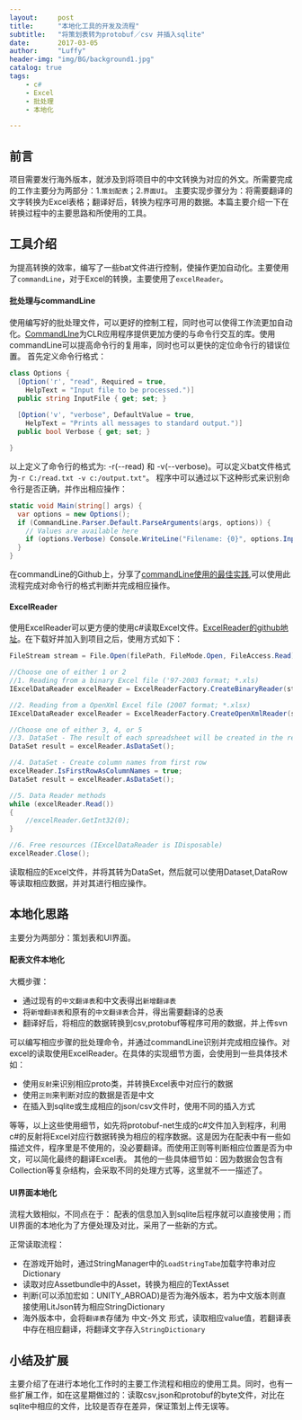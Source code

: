 ```yaml
---
layout:     post
title:      "本地化工具的开发及流程"
subtitle:   "将策划表转为protobuf／csv 并插入sqlite"
date:       2017-03-05
author:     "Luffy"
header-img: "img/BG/background1.jpg"
catalog: true
tags:
    - c#
    - Excel
    - 批处理
    - 本地化

---
```



## 前言
项目需要发行海外版本，就涉及到将项目中的中文转换为对应的外文。所需要完成的工作主要分为两部分：1.`策划配表`；2.`界面UI`。 主要实现步骤分为：将需要翻译的文字转换为Excel表格；翻译好后，转换为程序可用的数据。本篇主要介绍一下在转换过程中的主要思路和所使用的工具。

## 工具介绍
为提高转换的效率，编写了一些bat文件进行控制，使操作更加自动化。主要使用了`commandLine`，对于Excel的转换，主要使用了`excelReader`。
#### 批处理与commandLine
使用编写好的批处理文件，可以更好的控制工程，同时也可以使得工作流更加自动化。[CommandLIne](http://commandline.codeplex.com)为CLR应用程序提供更加方便的与命令行交互的库。使用commandLine可以提高命令行的复用率，同时也可以更快的定位命令行的错误位置。
首先定义命令行格式：

```cs
class Options {
  [Option('r', "read", Required = true,
    HelpText = "Input file to be processed.")]
  public string InputFile { get; set; }
    
  [Option('v', "verbose", DefaultValue = true,
    HelpText = "Prints all messages to standard output.")]
  public bool Verbose { get; set; }

}

```

以上定义了命令行的格式为: -r(--read) 和 -v(--verbose)。可以定义bat文件格式为`-r C:/read.txt -v c:/output.txt"`。 程序中可以通过以下这种形式来识别命令行是否正确，并作出相应操作：

```cs
static void Main(string[] args) {
  var options = new Options();
  if (CommandLine.Parser.Default.ParseArguments(args, options)) {
    // Values are available here
    if (options.Verbose) Console.WriteLine("Filename: {0}", options.InputFile);
  }
}
```

在commandLine的Github上，分享了[commandLine使用的最佳实践](https://github.com/gsscoder/commandline/wiki/Best-Practices),可以使用此流程完成对命令行的格式判断并完成相应操作。

#### ExcelReader
使用ExcelReader可以更方便的使用c#读取Excel文件。[ExcelReader的github地址](https://github.com/ExcelDataReader/ExcelDataReader)。在下载好并加入到项目之后，使用方式如下：

```cs
FileStream stream = File.Open(filePath, FileMode.Open, FileAccess.Read);

//Choose one of either 1 or 2
//1. Reading from a binary Excel file ('97-2003 format; *.xls)
IExcelDataReader excelReader = ExcelReaderFactory.CreateBinaryReader(stream);

//2. Reading from a OpenXml Excel file (2007 format; *.xlsx)
IExcelDataReader excelReader = ExcelReaderFactory.CreateOpenXmlReader(stream);

//Choose one of either 3, 4, or 5
//3. DataSet - The result of each spreadsheet will be created in the result.Tables
DataSet result = excelReader.AsDataSet();

//4. DataSet - Create column names from first row
excelReader.IsFirstRowAsColumnNames = true;
DataSet result = excelReader.AsDataSet();

//5. Data Reader methods
while (excelReader.Read())
{
    //excelReader.GetInt32(0);
}

//6. Free resources (IExcelDataReader is IDisposable)
excelReader.Close();
```

读取相应的Excel文件，并将其转为DataSet，然后就可以使用Dataset,DataRow等读取相应数据，并对其进行相应操作。

## 本地化思路
主要分为两部分：策划表和UI界面。
#### 配表文件本地化
大概步骤：

* 通过现有的`中文翻译表`和中文表得出`新增翻译表`
* 将`新增翻译表`和原有的`中文翻译表`合并，得出需要翻译的总表
* 翻译好后，将相应的数据转换到csv,protobuf等程序可用的数据，并上传svn

可以编写相应步骤的批处理命令，并通过commandLine识别并完成相应操作。对excel的读取使用ExcelReader。在具体的实现细节方面，会使用到一些具体技术如：

* 使用`反射`来识别相应proto类，并转换Excel表中对应行的数据
* 使用`正则`来判断对应的数据是否是中文
* 在插入到sqlite或生成相应的json/csv文件时，使用不同的插入方式

等等，以上这些使用细节，如先将protobuf-net生成的c#文件加入到程序，利用c#的反射将Excel对应行数据转换为相应的程序数据。这是因为在配表中有一些如描述文件，程序里是不使用的，没必要翻译。而使用正则等判断相应位置是否为中文，可以简化最终的翻译Excel表。 其他的一些具体细节如：因为数据会包含有Collection等复杂结构，会采取不同的处理方式等，这里就不一一描述了。

#### UI界面本地化

流程大致相似，不同点在于： 配表的信息加入到sqlite后程序就可以直接使用；而UI界面的本地化为了方便处理及对比，采用了一些新的方式。

正常读取流程：

* 在游戏开始时，通过StringManager中的`LoadStringTabe`加载字符串对应Dictionary
* 读取对应Assetbundle中的Asset，转换为相应的TextAsset
* 判断(可以添加宏如：UNITY_ABROAD)是否为海外版本，若为中文版本则直接使用LitJson转为相应StringDictionary
* 海外版本中，会将`翻译表`存储为 中文-外文 形式，读取相应value值，若翻译表中存在相应翻译，将翻译文字存入`StringDictionary`

## 小结及扩展

主要介绍了在进行本地化工作时的主要工作流程和相应的使用工具。同时，也有一些扩展工作，如在这星期做过的：读取csv,json和protobuf的byte文件，对比在sqlite中相应的文件，比较是否存在差异，保证策划上传无误等。


